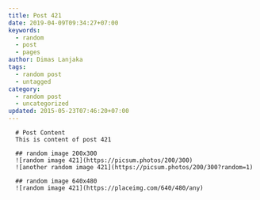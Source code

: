 ```yaml
---
title: Post 421
date: 2019-04-09T09:34:27+07:00
keywords:
  - random
  - post
  - pages
author: Dimas Lanjaka
tags:
  - random post
  - untagged
category:
  - random post
  - uncategorized
updated: 2015-05-23T07:46:20+07:00
---
```


      # Post Content
      This is content of post 421

      ## random image 200x300
      ![random image 421](https://picsum.photos/200/300)
      ![another random image 421](https://picsum.photos/200/300?random=1)

      ## random image 640x480
      ![random image 421](https://placeimg.com/640/480/any)
      